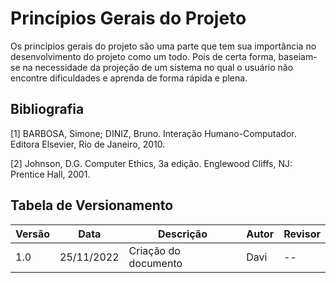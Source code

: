 # Princípios Gerais do Projeto

Os princípios gerais do projeto são uma parte que tem sua importância no desenvolvimento do projeto como um todo. Pois de certa forma, baseiam-se na necessidade da projeção de um sistema no qual o usuário não encontre dificuldades e aprenda de forma rápida e plena. 

## Bibliografia

[1] BARBOSA, Simone; DINIZ, Bruno. Interação Humano-Computador. Editora Elsevier, Rio de Janeiro, 2010.

[2] Johnson, D.G. Computer Ethics, 3a edição. Englewood Cliffs, NJ: Prentice Hall, 2001.

## Tabela de Versionamento

| Versão | Data       | Descrição            | Autor         | Revisor |
| ------ | ---------- | -------------------- | ------------- | ------- |
| 1.0    | 25/11/2022 | Criação do documento | Davi | --    |

